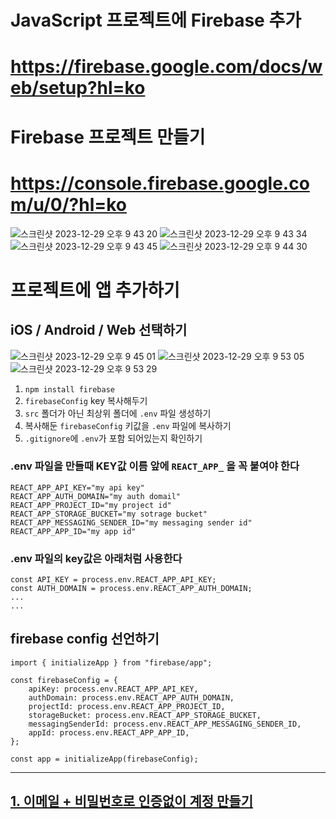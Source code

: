 # JavaScript 프로젝트에 Firebase 추가

# https://firebase.google.com/docs/web/setup?hl=ko

# Firebase 프로젝트 만들기

# https://console.firebase.google.com/u/0/?hl=ko

![스크린샷 2023-12-29 오후 9 43 20](https://github.com/jh0152park/Firebase-Recap/assets/118165975/8ca36c9b-7b32-4317-919f-4311ca99cab4)
![스크린샷 2023-12-29 오후 9 43 34](https://github.com/jh0152park/Firebase-Recap/assets/118165975/462afb8d-26c2-453f-823e-587238ef4114)
![스크린샷 2023-12-29 오후 9 43 45](https://github.com/jh0152park/Firebase-Recap/assets/118165975/b34f6cab-b433-41c4-8f0a-4d2c2e21299c)
![스크린샷 2023-12-29 오후 9 44 30](https://github.com/jh0152park/Firebase-Recap/assets/118165975/7a4f7cdc-030a-4931-8cab-305b84a74442)

# 프로젝트에 앱 추가하기

## iOS / Android / Web 선택하기

![스크린샷 2023-12-29 오후 9 45 01](https://github.com/jh0152park/Firebase-Recap/assets/118165975/c7787335-544a-4cae-a2a8-1630da41047c)
![스크린샷 2023-12-29 오후 9 53 05](https://github.com/jh0152park/Firebase-Recap/assets/118165975/f5e7f2c4-90e3-406e-9a43-378dd0082b3b)
![스크린샷 2023-12-29 오후 9 53 29](https://github.com/jh0152park/Firebase-Recap/assets/118165975/3a00bcda-79d1-48ba-901f-57d8d9db2522)

1. `npm install firebase`
2. `firebaseConfig` key 복사해두기
3. `src` 폴더가 아닌 최상위 폴더에 `.env` 파일 생성하기
4. 복사해둔 `firebaseConfig` 키값을 `.env` 파일에 복사하기
5. `.gitignore`에 `.env`가 포함 되어있는지 확인하기

### .env 파일을 만들때 KEY값 이름 앞에 `REACT_APP_` 을 꼭 붙여야 한다

```
REACT_APP_API_KEY="my api key"
REACT_APP_AUTH_DOMAIN="my auth domail"
REACT_APP_PROJECT_ID="my project id"
REACT_APP_STORAGE_BUCKET="my sotrage bucket"
REACT_APP_MESSAGING_SENDER_ID="my messaging sender id"
REACT_APP_APP_ID="my app id"
```

### .env 파일의 key값은 아래처럼 사용한다

```
const API_KEY = process.env.REACT_APP_API_KEY;
const AUTH_DOMAIN = process.env.REACT_APP_AUTH_DOMAIN;
...
...
```

## firebase config 선언하기

```JS
import { initializeApp } from "firebase/app";

const firebaseConfig = {
    apiKey: process.env.REACT_APP_API_KEY,
    authDomain: process.env.REACT_APP_AUTH_DOMAIN,
    projectId: process.env.REACT_APP_PROJECT_ID,
    storageBucket: process.env.REACT_APP_STORAGE_BUCKET,
    messagingSenderId: process.env.REACT_APP_MESSAGING_SENDER_ID,
    appId: process.env.REACT_APP_APP_ID,
};

const app = initializeApp(firebaseConfig);
```

----------

## [1. 이메일 + 비밀번호로 인증없이 계정 만들기](https://github.com/jh0152park/Firebase-Recap/tree/main/create_account_email_and_passwrod)
